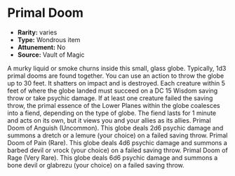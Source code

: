 
# Primal Doom

* **Rarity:** varies
* **Type:** Wondrous item
* **Attunement:** No
* **Source:** Vault of Magic


A murky liquid or smoke churns inside this small, glass globe. Typically, 1d3 primal dooms are found together. You can use an action to throw the globe up to 30 feet. It shatters on impact and is destroyed. Each creature within 5 feet of where the globe landed must succeed on a DC 15 Wisdom saving throw or take psychic damage. If at least one creature failed the saving throw, the primal essence of the Lower Planes within the globe coalesces into a fiend, depending on the type of globe. The fiend lasts for 1 minute and acts on its own, but it views you and your allies as its allies. Primal Doom of Anguish (Uncommon). This globe deals 2d6 psychic damage and summons a dretch or a lemure (your choice) on a failed saving throw. Primal Doom of Pain (Rare). This globe deals 4d6 psychic damage and summons a barbed devil or vrock (your choice) on a failed saving throw. Primal Doom of Rage (Very Rare). This globe deals 6d6 psychic damage and summons a bone devil or glabrezu (your choice) on a failed saving throw.
